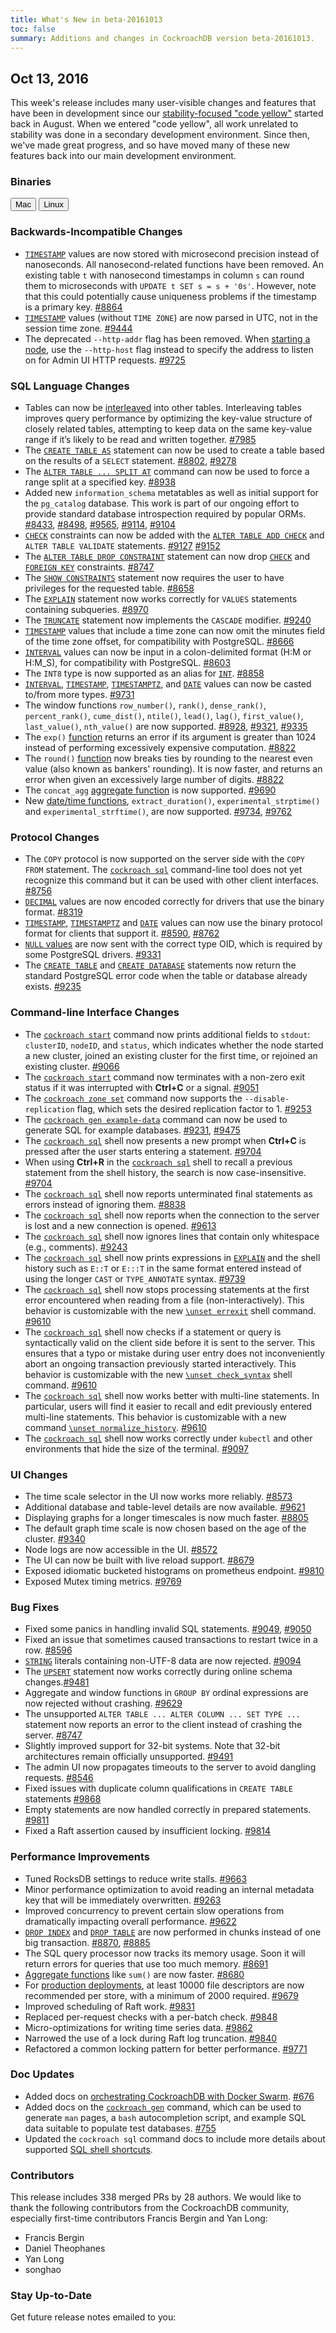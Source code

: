 ```yaml
---
title: What's New in beta-20161013
toc: false
summary: Additions and changes in CockroachDB version beta-20161013.
---
```


## Oct 13, 2016

This week's release includes many user-visible changes and features that have been in development since our [stability-focused "code yellow"](https://www.cockroachlabs.com/blog/cant-run-100-node-cockroachdb-cluster/) started back in August. When we entered "code yellow", all work unrelated to stability was done in a secondary development environment. Since then, we've made great progress, and so have moved many of these new features back into our main development environment.

### Binaries

<div id="os-tabs" class="clearfix">
    <a href="https://binaries.cockroachdb.com/cockroach-beta-20161013.darwin-10.9-amd64.tgz"><button id="mac" data-eventcategory="mac-binary-release-notes">Mac</button></a>
    <a href="https://binaries.cockroachdb.com/cockroach-beta-20161013.linux-amd64.tgz"><button id="linux" data-eventcategory="linux-binary-release-notes">Linux</button></a>
</div>

### Backwards-Incompatible Changes

- [`TIMESTAMP`](timestamp.html) values are now stored with microsecond precision instead of nanoseconds. All nanosecond-related functions have been removed. An existing table `t` with nanosecond timestamps in column `s` can round them to microseconds with `UPDATE t SET s = s + '0s'`. However, note that this could potentially cause uniqueness problems if the timestamp is a primary key. [#8864](https://github.com/cockroachdb/cockroach/pull/8864)
- [`TIMESTAMP`](timestamp.html) values (without `TIME ZONE`) are now parsed in UTC, not in the session time zone. [#9444](https://github.com/cockroachdb/cockroach/pull/9444)
- The deprecated `--http-addr` flag has been removed. When [starting a node](start-a-node.html), use the `--http-host` flag instead to specify the address to listen on for Admin UI HTTP requests. [#9725](https://github.com/cockroachdb/cockroach/pull/9725)

### SQL Language Changes

- Tables can now be [interleaved](interleave-in-parent.html) into other tables. Interleaving tables improves query performance by optimizing the key-value structure of closely related tables, attempting to keep data on the same key-value range if it’s likely to be read and written together. [#7985](https://github.com/cockroachdb/cockroach/pull/7985)
- The [`CREATE TABLE AS`](create-table-as.html) statement can now be used to create a table based on the results of a `SELECT` statement. [#8802](https://github.com/cockroachdb/cockroach/pull/8802), [#9278](https://github.com/cockroachdb/cockroach/pull/9278)
- The [`ALTER TABLE ... SPLIT AT`](alter-table.html) command can now be used to force a range split at a specified key. [#8938](https://github.com/cockroachdb/cockroach/pull/8938)
- Added new `information_schema` metatables as well as initial support for the `pg_catalog` database. This work is part of our ongoing effort to provide standard database introspection required by popular ORMs. [#8433](https://github.com/cockroachdb/cockroach/pull/8433), [#8498](https://github.com/cockroachdb/cockroach/pull/8498), [#9565](https://github.com/cockroachdb/cockroach/pull/9565), [#9114](https://github.com/cockroachdb/cockroach/pull/9114), [#9104](https://github.com/cockroachdb/cockroach/pull/9104)
- [`CHECK`](constraints.html#check) constraints can now be added with the [`ALTER TABLE ADD CHECK`](alter-table.html) and `ALTER TABLE VALIDATE` statements. [#9127](https://github.com/cockroachdb/cockroach/pull/9127) [#9152](https://github.com/cockroachdb/cockroach/pull/9152)
- The [`ALTER TABLE DROP CONSTRAINT`](alter-table.html) statement can now drop [`CHECK`](constraints.html#check) and [`FOREIGN KEY`](constraints.html#foreign-keys) constraints. [#8747](https://github.com/cockroachdb/cockroach/pull/8747)
- The [`SHOW CONSTRAINTS`](show-constraints.html) statement now requires the user to have privileges for the requested table. [#8658](https://github.com/cockroachdb/cockroach/pull/8658)
- The [`EXPLAIN`](explain.html) statement now works correctly for `VALUES` statements containing subqueries. [#8970](https://github.com/cockroachdb/cockroach/pull/8970)
- The [`TRUNCATE`](truncate.html) statement now implements the `CASCADE` modifier. [#9240](https://github.com/cockroachdb/cockroach/pull/9240)
- [`TIMESTAMP`](timestamp.html) values that include a time zone can now omit the minutes field of the time zone offset, for compatibility with PostgreSQL. [#8666](https://github.com/cockroachdb/cockroach/pull/8666)
- [`INTERVAL`](interval.html) values can now be input in a colon-delimited format (H:M or H:M_S), for compatibility with PostgreSQL. [#8603](https://github.com/cockroachdb/cockroach/pull/8603)
- The `INT8` type is now supported as an alias for [`INT`](int.html). [#8858](https://github.com/cockroachdb/cockroach/pull/8858)
- [`INTERVAL`](interval.html), [`TIMESTAMP`](timestamp.html), [`TIMESTAMPTZ`](timestamp.html), and [`DATE`](date.html) values can now be casted to/from more types. [#9731](https://github.com/cockroachdb/cockroach/pull/9731)
- The window functions `row_number()`, `rank()`, `dense_rank()`, `percent_rank()`, `cume_dist()`, `ntile()`, `lead()`, `lag()`, `first_value()`, `last_value()`, `nth_value()` are now supported. [#8928](https://github.com/cockroachdb/cockroach/pull/8928), [#9321](https://github.com/cockroachdb/cockroach/pull/9321), [#9335](https://github.com/cockroachdb/cockroach/pull/9335)
- The `exp()` [function](functions-and-operators.html) returns an error if its argument is greater than 1024 instead of performing excessively expensive computation. [#8822](https://github.com/cockroachdb/cockroach/pull/8822)
- The `round()` [function](functions-and-operators.html) now breaks ties by rounding to the nearest even value (also known as bankers' rounding). It is now faster, and returns an error when given an excessively large number of digits. [#8822](https://github.com/cockroachdb/cockroach/pull/8822)
- The `concat_agg` [aggregate function](functions-and-operators.html#aggregate-functions) is now supported. [#9690](https://github.com/cockroachdb/cockroach/pull/9690)
- New [date/time functions](functions-and-operators.html#date-and-time-functions), `extract_duration()`, `experimental_strptime()` and `experimental_strftime()`, are now supported. [#9734](https://github.com/cockroachdb/cockroach/pull/9734), [#9762](https://github.com/cockroachdb/cockroach/pull/9762)

### Protocol Changes

- The `COPY` protocol is now supported on the server side with the `COPY FROM` statement. The [`cockroach sql`](use-the-built-in-sql-client.html) command-line tool does not yet recognize this command but it can be used with other client interfaces. [#8756](https://github.com/cockroachdb/cockroach/pull/8756)
- [`DECIMAL`](decimal.html) values are now encoded correctly for drivers that use the binary format. [#8319](https://github.com/cockroachdb/cockroach/pull/8319)
- [`TIMESTAMP`](timestamp.html), [`TIMESTAMPTZ`](timestamp.html) and [`DATE`](date.html) values can now use the binary protocol format for clients that support it. [#8590](https://github.com/cockroachdb/cockroach/pull/8590), [#8762](https://github.com/cockroachdb/cockroach/pull/8762)
- [`NULL` values](null-handling.html) are now sent with the correct type OID, which is required by some PostgreSQL drivers. [#9331](https://github.com/cockroachdb/cockroach/pull/9331)
- The [`CREATE TABLE`](create-table.html) and [`CREATE DATABASE`](create-database.html) statements now return the standard PostgreSQL error code when the table or database already exists. [#9235](https://github.com/cockroachdb/cockroach/pull/9235)

### Command-line Interface Changes

- The [`cockroach start`](start-a-node.html#standard-output) command now prints additional fields to `stdout`: `clusterID`, `nodeID`, and `status`, which indicates whether the node started a new cluster, joined an existing cluster for the first time, or rejoined an existing cluster. [#9066](https://github.com/cockroachdb/cockroach/pull/9066)
- The [`cockroach start`](start-a-node.html) command now terminates with a non-zero exit status if it was interrupted with **Ctrl+C** or a signal. [#9051](https://github.com/cockroachdb/cockroach/pull/9051)
- The [`cockroach zone set`](configure-replication-zones.html) command now supports the `--disable-replication` flag, which sets the desired replication factor to 1. [#9253](https://github.com/cockroachdb/cockroach/pull/9253)
- The [`cockroach gen example-data`](generate-cli-utilities-and-example-data.html) command can now be used to generate SQL for example databases. [#9231](https://github.com/cockroachdb/cockroach/pull/9231), [#9475](https://github.com/cockroachdb/cockroach/pull/9475)
- The [`cockroach sql`](use-the-built-in-sql-client.html) shell now presents a new prompt when **Ctrl+C** is pressed after the user starts entering a statement. [#9704](https://github.com/cockroachdb/cockroach/pull/9704)
- When using **Ctrl+R** in the [`cockroach sql`](use-the-built-in-sql-client.html) shell to recall a previous statement from the shell history, the search is now case-insensitive. [#9704](https://github.com/cockroachdb/cockroach/pull/9704)
- The [`cockroach sql`](use-the-built-in-sql-client.html) shell now reports unterminated final statements as errors instead of ignoring them. [#8838](https://github.com/cockroachdb/cockroach/pull/8838)
- The [`cockroach sql`](use-the-built-in-sql-client.html) shell now reports when the connection to the server is lost and a new connection is opened. [#9613](https://github.com/cockroachdb/cockroach/pull/9613)
- The [`cockroach sql`](use-the-built-in-sql-client.html) shell now ignores lines that contain only whitespace (e.g., comments). [#9243](https://github.com/cockroachdb/cockroach/pull/9243)
- The [`cockroach sql`](use-the-built-in-sql-client.html) shell now prints expressions in [`EXPLAIN`](explain.html) and the shell history such as `E::T` or `E:::T` in the same format entered instead of using the longer `CAST` or `TYPE_ANNOTATE` syntax. [#9739](https://github.com/cockroachdb/cockroach/pull/9739)
- The [`cockroach sql`](use-the-built-in-sql-client.html) shell now stops processing statements at the first error encountered when reading from a file (non-interactively). This behavior is customizable with the new [`\unset errexit`](use-the-built-in-sql-client.html#sql-shell-commands) shell command. [#9610](https://github.com/cockroachdb/cockroach/pull/9610)
- The [`cockroach sql`](use-the-built-in-sql-client.html) shell now checks if a statement or query is syntactically valid on the client side before it is sent to the server. This ensures that a typo or mistake during user entry does not inconveniently abort an ongoing transaction previously started interactively. This behavior is customizable with the new [`\unset check_syntax`](use-the-built-in-sql-client.html#sql-shell-commands) shell command. [#9610](https://github.com/cockroachdb/cockroach/pull/9610)
- The [`cockroach sql`](use-the-built-in-sql-client.html) shell now works better with multi-line statements. In particular, users will find it easier to recall and edit previously entered multi-line statements. This behavior is customizable with a new command [`\unset normalize_history`](use-the-built-in-sql-client.html#sql-shell-commands). [#9610](https://github.com/cockroachdb/cockroach/pull/9610)
- The [`cockroach sql`](use-the-built-in-sql-client.html) shell now works correctly under `kubectl` and other environments that hide the size of the terminal. [#9097](https://github.com/cockroachdb/cockroach/pull/9097)

### UI Changes

- The time scale selector in the UI now works more reliably. [#8573](https://github.com/cockroachdb/cockroach/pull/8573)
- Additional database and table-level details are now available. [#9621](https://github.com/cockroachdb/cockroach/pull/9621)
- Displaying graphs for a longer timescales is now much faster. [#8805](https://github.com/cockroachdb/cockroach/pull/8805)
- The default graph time scale is now chosen based on the age of the cluster. [#9340](https://github.com/cockroachdb/cockroach/pull/9340)
- Node logs are now accessible in the UI. [#8572](https://github.com/cockroachdb/cockroach/pull/8572)
- The UI can now be built with live reload support. [#8679](https://github.com/cockroachdb/cockroach/pull/8679)
- Exposed idiomatic bucketed histograms on prometheus endpoint. [#9810](https://github.com/cockroachdb/cockroach/pull/9810)
- Exposed Mutex timing metrics. [#9769](https://github.com/cockroachdb/cockroach/pull/9769)

### Bug Fixes

- Fixed some panics in handling invalid SQL statements. [#9049](https://github.com/cockroachdb/cockroach/pull/9049), [#9050](https://github.com/cockroachdb/cockroach/pull/9050)
- Fixed an issue that sometimes caused transactions to restart twice in a row. [#8596](https://github.com/cockroachdb/cockroach/pull/8596)
- [`STRING`](string.html) literals containing non-UTF-8 data are now rejected. [#9094](https://github.com/cockroachdb/cockroach/pull/9094)
- The [`UPSERT`](upsert.html) statement now works correctly during online schema changes.[#9481](https://github.com/cockroachdb/cockroach/pull/9481)
- Aggregate and window functions in `GROUP BY` ordinal expressions are now rejected without crashing. [#9629](https://github.com/cockroachdb/cockroach/pull/9629)
- The unsupported `ALTER TABLE ... ALTER COLUMN ... SET TYPE ...` statement now reports an error to the client instead of crashing the server. [#8747](https://github.com/cockroachdb/cockroach/pull/8747)
- Slightly improved support for 32-bit systems. Note that 32-bit architectures remain officially unsupported. [#9491](https://github.com/cockroachdb/cockroach/pull/9491)
- The admin UI now propagates timeouts to the server to avoid dangling requests. [#8546](https://github.com/cockroachdb/cockroach/pull/8546)
- Fixed issues with duplicate column qualifications in `CREATE TABLE` statements [#9868](https://github.com/cockroachdb/cockroach/pull/9868)
- Empty statements are now handled correctly in prepared statements. [#9811](https://github.com/cockroachdb/cockroach/pull/9811)
- Fixed a Raft assertion caused by insufficient locking. [#9814](https://github.com/cockroachdb/cockroach/pull/9814)

### Performance Improvements

- Tuned RocksDB settings to reduce write stalls. [#9663](https://github.com/cockroachdb/cockroach/issues/9663)
- Minor performance optimization to avoid reading an internal metadata key that will be immediately overwritten. [#9263](https://github.com/cockroachdb/cockroach/pull/9263)
- Improved concurrency to prevent certain slow operations from dramatically impacting overall performance. [#9622](https://github.com/cockroachdb/cockroach/pull/9622)
- [`DROP INDEX`](drop-index.html) and [`DROP TABLE`](drop-table.html) are now performed in chunks instead of one big transaction. [#8870](https://github.com/cockroachdb/cockroach/pull/8870), [#8885](https://github.com/cockroachdb/cockroach/pull/8885)
- The SQL query processor now tracks its memory usage. Soon it will return errors for queries that use too much memory. [#8691](https://github.com/cockroachdb/cockroach/pull/8691)
- [Aggregate functions](functions-and-operators.html#aggregate-functions) like `sum()` are now faster. [#8680](https://github.com/cockroachdb/cockroach/pull/8680)
- For [production deployments](recommended-production-settings.html), at least 10000 file descriptors are now recommended per store, with a minimum of 2000 required. [#9679](https://github.com/cockroachdb/cockroach/pull/9679)
- Improved scheduling of Raft work. [#9831](https://github.com/cockroachdb/cockroach/pull/9831)
- Replaced per-request checks with a per-batch check. [#9848](https://github.com/cockroachdb/cockroach/pull/9848)
- Micro-optimizations for writing time series data. [#9862](https://github.com/cockroachdb/cockroach/pull/9862)
- Narrowed the use of a lock during Raft log truncation. [#9840](https://github.com/cockroachdb/cockroach/pull/9840)
- Refactored a common locking pattern for better performance. [#9771](https://github.com/cockroachdb/cockroach/pull/9771)

### Doc Updates

- Added docs on [orchestrating CockroachDB with Docker Swarm](orchestrate-cockroachdb-with-docker-swarm.html). [#676](https://github.com/cockroachdb/docs/pull/676) 
- Added docs on the [`cockroach gen`](generate-cli-utilities-and-example-data.html) command, which can be used to generate `man` pages, a `bash` autocompletion script, and example SQL data suitable to populate test databases. [#755](https://github.com/cockroachdb/docs/pull/755)
- Updated the `cockroach sql` command docs to include more details about supported [SQL shell shortcuts](use-the-built-in-sql-client.html#sql-shell-shortcuts).

### Contributors

This release includes 338 merged PRs by 28 authors. We would like to
thank the following contributors from the CockroachDB community, especially first-time contributors Francis Bergin and Yan Long:

- Francis Bergin
- Daniel Theophanes
- Yan Long
- songhao

### Stay Up-to-Date

Get future release notes emailed to you:
<div class="hubspot-install-form install-form-1 clearfix">
    <script>
        hbspt.forms.create({ 
            css: '',
            cssClass: 'install-form',
            portalId: '1753393',
            formId: '39686297-81d2-45e7-a73f-55a596a8d5ff',
            formInstanceId: 1,
            target: '.install-form-1'
        });
    </script>
</div>
